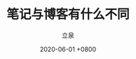 ---
layout: post
type: essy
title:  "笔记与博客有什么不同"
author: 立泉
date:   2020-06-01 +0800
categories: essy
---